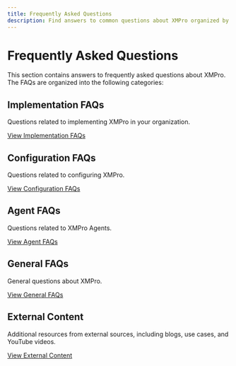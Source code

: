 ```yaml
---
title: Frequently Asked Questions
description: Find answers to common questions about XMPro organized by category.
---
```


# Frequently Asked Questions

This section contains answers to frequently asked questions about XMPro. The FAQs are organized into the following categories:

## Implementation FAQs

Questions related to implementing XMPro in your organization.

[View Implementation FAQs](implementation.md)

## Configuration FAQs

Questions related to configuring XMPro.

[View Configuration FAQs](configuration.md)

## Agent FAQs

Questions related to XMPro Agents.

[View Agent FAQs](agent-faqs.md)

## General FAQs

General questions about XMPro.

[View General FAQs](general.md)

## External Content

Additional resources from external sources, including blogs, use cases, and YouTube videos.

[View External Content](external-content/)
